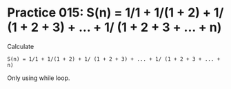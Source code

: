 # Practice 015: S(n) = 1/1 + 1/(1 + 2) + 1/ (1 + 2 + 3) + ... + 1/ (1 + 2 + 3 + ... + n)

Calculate

```
S(n) = 1/1 + 1/(1 + 2) + 1/ (1 + 2 + 3) + ... + 1/ (1 + 2 + 3 + ... + n)
```

Only using while loop.
